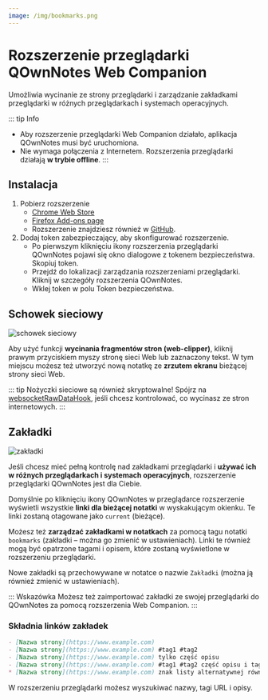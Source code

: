```yaml
---
image: /img/bookmarks.png
---
```


# Rozszerzenie przeglądarki QOwnNotes Web Companion

Umożliwia wycinanie ze strony przeglądarki i zarządzanie zakładkami przeglądarki w różnych przeglądarkach i systemach operacyjnych.

::: tip
Info
- Aby rozszerzenie przeglądarki Web Companion działało, aplikacja QOwnNotes musi być uruchomiona.
- Nie wymaga połączenia z Internetem. Rozszerzenia przeglądarki działają **w trybie offline**.
:::

## Instalacja

1. Pobierz rozszerzenie
    - [Chrome Web Store](https://chrome.google.com/webstore/detail/qownnotes-web-companion/pkgkfnampapjbopomdpnkckbjdnpkbkp)
    - [Firefox Add-ons page](https://addons.mozilla.org/firefox/addon/qownnotes-web-companion)
    - Rozszerzenie znajdziesz również w [GitHub](https://github.com/qownnotes/web-companion/).
2. Dodaj token zabezpieczający, aby skonfigurować rozszerzenie.
    - Po pierwszym kliknięciu ikony rozszerzenia przeglądarki QOwnNotes pojawi się okno dialogowe z tokenem bezpieczeństwa. Skopiuj token.
    - Przejdź do lokalizacji zarządzania rozszerzeniami przeglądarki. Kliknij w szczegóły rozszerzenia QOwnNotes.
    - Wklej token w polu Token bezpieczeństwa.

## Schowek sieciowy

![schowek sieciowy](/img/web-clipper.png)

Aby użyć funkcji **wycinania fragmentów stron (web-clipper)**, kliknij prawym przyciskiem myszy stronę sieci Web lub zaznaczony tekst. W tym miejscu możesz też utworzyć nową notatkę ze **zrzutem ekranu** bieżącej strony sieci Web.

::: tip
Nożyczki sieciowe są również skryptowalne! Spójrz na [websocketRawDataHook](../scripting/hooks.md#websocketrawdatahook), jeśli chcesz kontrolować, co wycinasz ze stron internetowych.
:::

## Zakładki

![zakładki](/img/bookmarks.png)

Jeśli chcesz mieć pełną kontrolę nad zakładkami przeglądarki i **używać ich w różnych przeglądarkach i systemach operacyjnych**, rozszerzenie przeglądarki QOwnNotes jest dla Ciebie.

Domyślnie po kliknięciu ikony QOwnNotes w przeglądarce rozszerzenie wyświetli wszystkie **linki dla bieżącej notatki** w wyskakującym okienku. Te linki zostaną otagowane jako `current` (bieżące).

Możesz też **zarządzać zakładkami w notatkach** za pomocą tagu notatki `bookmarks` (zakładki – można go zmienić w ustawieniach). Linki te również mogą być opatrzone tagami i opisem, które zostaną wyświetlone w rozszerzeniu przeglądarki.

Nowe zakładki są przechowywane w notatce o nazwie `Zakładki` (można ją również zmienić w ustawieniach).

::: Wskazówka
Możesz też zaimportować zakładki ze swojej przeglądarki do QOwnNotes za pomocą rozszerzenia Web Companion.
:::

### Składnia linków zakładek

```markdown
- [Nazwa strony](https://www.example.com)
- [Nazwa strony](https://www.example.com) #tag1 #tag2
- [Nazwa strony](https://www.example.com) tylko część opisu
- [Nazwa strony](https://www.example.com) #tag1 #tag2 część opisu i tagi
* [Nazwa strony](https://www.example.com) znak listy alternatywnej również działa
```

W rozszerzeniu przeglądarki możesz wyszukiwać nazwy, tagi URL i opisy.
